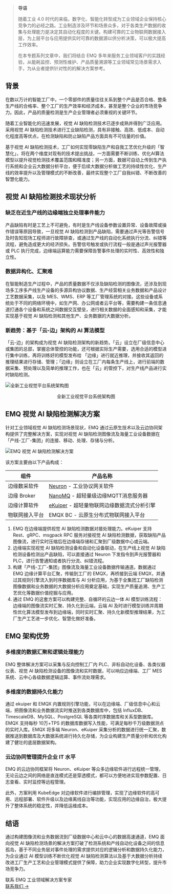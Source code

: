 >**导语**
>
>随着工业 4.0 时代的来临，数字化、智能化转型成为工业领域企业保持核心竞争力的必经之路。工业制造涉及环节和场景众多，对于各类生产数据的收集与处理能力是决定其自动化程度的关键。构建可靠的工业物联网数据接入层，为上层平台与应用提供实时可靠的数据源以供分析决策，可以极大提高工作效率。
>
>在本专题系列文章中，我们将结合 EMQ 多年来服务工业领域客户的实践经验，从能耗监控、预测性维护、产品质量溯源等工业领域常见场景需求入手，为从业者提供针对性的的解决方案参考。

## 背景

在数以万计的智能工厂中，一个零部件的质量往往关系到整个产品是否合格、整条生产线的合格率、整个工厂的生产效率和经济成本，甚至是整个企业的市场竞争力。因此，产品的质量检测是生产企业管理者必须重视的关键环节。

随着工业智能化的迅速发展，视觉 AI 缺陷检测技术已逐步成熟并得到广泛应用。采用视觉 AI 缺陷检测技术进行工业缺陷检测，具有非接触、高效、低成本、自动化程度高等优点，在检测缺陷和防止缺陷产品方面具有不可估量的价值。

基于视觉 AI 缺陷检测技术，工厂如何实现零缺陷生产和自我工艺优化升级的「智慧化」，将在两个维度对现有的技术提出挑战，一方面需要不断训练、优化AI算法模型以提升视觉检测技术覆盖范围和精准度；另一方面，数据可自动上传到生产执行系统和企业云大数据分析平台，便于后续大数据分析做工艺的持续性优化、生产线的效率提升以及管理模式的不断改善，最终实现整个工厂自我纠错、不断改善的智慧化能力。

## 视觉 AI 缺陷检测技术现状分析

### 缺乏在近生产线的边缘端独立处理事件能力

产品缺陷有时是工艺上不可避免，有时是生产线设备参数设置异常、设备故障或操作错误等原因导致，一旦视觉 AI 缺陷检测到产品缺陷，需要通过声光等告警信号及时告知现场工程师进行故障排查，或通过生产线的自动化系统执行分流、纠错等流程，避免造成更大的经济损失。告警信号触发或执行流程一般是通过声光报警器或 PLC 执行完成，边缘端运算能力需要保障告警事件处理的实时性、高效性和独立性。

### 数据异构化、汇聚难

在智能制造生产过程中，产品的质量数据不仅涉及缺陷检测的图像流，还涉及到现场多工序多产线生产设备的多源异构协议数据、生产经营相关业务数据和产品设计工艺数据采集，以及 MES、WMS、ERP 等工厂管理系统的对接。这些设备或系统处于不同的网络环境中，如生产网、办公网或者云平台等，需要构建一条信息通道打通各个设备和系统之间数据交互壁垒，进行相关数据的全面感知和采集，才能实现基于视觉 AI 缺陷检测和其他生产、业务数据的大数据分析。

### 新趋势：基于「云-边」架构的 AI 算法模型

「云-边」的架构成为视觉 AI 缺陷检测架构的新趋势。「云」设立在厂级信息中心或集团的总部，掌握总体管控的功能，还可根据实际生产需要，选用合适的模型进行集中训练，再将训练好的模型发布给 「边缘」进行就近推理，并接收其返回的推理结果进行存储、管理；「边缘」则设立在工厂内每条生产线上，进行前端的数据采集、预处理以及简单的推理工作，也在「云」的管控下，对生产线产品进行实时缺陷检测。

![全新工业视觉平台系统架构图](https://assets.emqx.com/images/5614d6880fa33fa3c08cccc157216f75.png)

<center>全新工业视觉平台系统架构图</center>


## EMQ 视觉 AI 缺陷检测解决方案

针对工业领域视觉 AI 缺陷检测场景现状，EMQ 通过云原生技术以及云边协同架构提供了完整解决方案，实现对视觉 AI 缺陷检测图像流及海量工业设备数据在「产线-工厂-集团」的连接、移动、处理、存储与分析。

![EMQ 视觉 AI 缺陷检测解决方案](https://assets.emqx.com/images/9235c7aedec6ad0cd897ca9bd6ae04f9.png)

该方案主要由以下产品构成：

| **组件**       | **产品名称**                                                 |
| -------------- | ------------------------------------------------------------ |
| 边缘数采软件   | [Neuron](https://www.emqx.com/zh/products/neuron) - 工业协议网关软件 |
| 边缘 Broker    | [NanoMQ](https://nanomq.io/zh) - 超轻量级边缘MQTT消息服务器  |
| 边缘计算软件   | [eKuiper](https://ekuiper.org/zh) - 超轻量物联网边缘数据流式分析引擎 |
| 物联网接入平台 | EMQX BC - 云原生分布式物联网接入平台                         |

1. EMQ 在边缘端提供视觉 AI 缺陷检测数据对接处理能力。eKuiper 支持 Rest、gRPC、msgpack RPC 服务对接视觉 AI 缺陷检测数据，获取缺陷产品图像流，进行实时压缩后在边缘端存储和汇聚到厂级数据中心或云端。
2. 边缘端实现视觉 AI 缺陷检测设备和自动化设备联动，在生产线上视觉 AI 缺陷检测设备检测出产品缺陷，可以直接通过 Neuron 下发指令到声光报警器和 PLC，进行告警通知或者执行分流、纠错流程。
3. 构建「产线-工厂-集团」图像流及海量工业设备数据传输通道。数据通过 EMQ 边缘计算平台汇聚，传输到工厂的 EMQX，再桥接到云端 EMQX，并通过其规则引擎流入到时序数据库与 AI 分析应用，为基于全集团工厂缺陷检测图像数据和业务数据的大数据分析应用奠定基础，实现生产质量追溯、生产工艺优化等数据价值挖掘与应用。
4. 通过 EMQ 的这套方案可以构建完整、自循环的云边一体 AI 模型训练流程：边缘端的图像流实时汇聚、持久化到云端，云端 AI 及时进行模型训练并周期性优化算法模型发布到边缘端，同时实时汇聚、持久化新模型推理结果，为工厂生产工艺进一步优化、智慧化做好准备。


## EMQ 架构优势

### 多维度的数据汇聚和逻辑处理能力

EMQ 整体解决方案可以采集与反向控制工厂内 PLC、非标自动化设备、各类仪器仪表、视觉 AI 缺陷检测设备的图像流和实时数据，可以响应边缘端、工厂 MES 系统、云中心各级数据逻辑运算、事件流处理需求。

### 多维度的数据持久化能力

通过 ekuiper 和 EMQX 内置规则引擎功能，可以在边缘端、厂级信息中心和云端，把图像流和业务数据流实时推送到各类数据库中，包括 InfluxDB、TimescaleDB、MySQL、PostgreSQL 等各类时序数据库和关系型数据库。EMQX 支持每秒 10万+TPS 的数据库数据写入性能，可满足每秒千万级数据测点的实时入库。EMQX 将多端 Neuron、eKuiper 采集分析的数据进行统一汇聚，数据推送到数据库及大数据系统进行持久化存储，为企业构建生产质量分析和优化构建了健壮的底层数据架构。

### 云边协同管理提升企业 IT 水平

EMQ 的云边协同框架将 Neuron、eKuiper 等众多边缘软件进行远程统一管理，无论云边之间的网络是直连模式还是穿透模式，都可以方便地进实现参数配置、日志查看、实时监控等远程管理。 

此外，方案利用 KubeEdge 对边缘软件进行编排管理，实现了边缘软件的高可用、远程部署、软件升级以及边缘离线自治等功能，实现应用的边缘自治，极大提升了整体系统的稳定性，并降低运维成本。

## 结语

通过构建图像流和业务数据流到厂级数据中心和云中心的数据高速通道，EMQ 面向视觉 AI 缺陷检测场景的解决方案打破了检测系统和产线自动化设备之间的信息孤岛，基于不同业务层对事件处理的需求提供对应的逻辑分析和数据持久化能力，为企业通过 AI 模型训练不断优化视觉 AI 缺陷检测算法以及基于大数据分析持续改进工厂生产工艺和企业管理模式提供了保障，助力企业实现数字化转型，提升市场竞争力。



<section class="promotion">
    <div>
        联系 EMQ 工业领域解决方案专家
    </div>
    <a href="https://www.emqx.com/zh/contact?product=solutions" class="button is-gradient px-5">联系我们 →</a>
</section>

